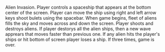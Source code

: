 Alien Invasion. Player controls a spaceship that appears at the bottom center of the screen. Player can move the ship using right and left arrow keys shoot bulets using the spacebar. When game begins, fleet of aliens fills the sky and moves across and down the screen. Player shoots and destroys aliens. If player destorys all the alien ships, then a new wave apprears that moves faster than previous one. If any alien hits the player's ships or hit bottom of screen player loses a ship. If three times, game is over.
